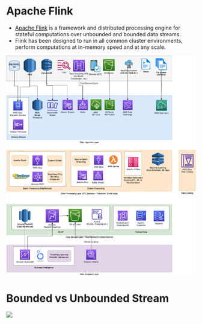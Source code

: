 # Apache Flink
- [Apache Flink](https://flink.apache.org/what-is-flink/flink-architecture/) is a framework and distributed processing engine for stateful computations over unbounded and bounded data streams. 
- Flink has been designed to run in all common cluster environments, perform computations at in-memory speed and at any scale.

![](../../0_HLDUseCasesProblems/AWS_ModernDataArchitecture/AWS-Data-Architecture-ETL-OLTP-OLAP-DataLake.png)

# Bounded vs Unbounded Stream

![](https://flink.apache.org/img/bounded-unbounded.png)